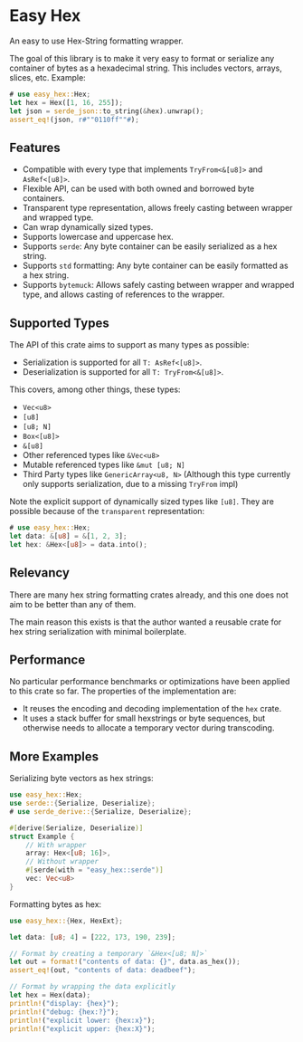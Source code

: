 # Easy Hex

An easy to use Hex-String formatting wrapper.

The goal of this library is to make it very easy to format or serialize any
container of bytes as a hexadecimal string. This includes vectors, arrays,
slices, etc. Example:

```rust
# use easy_hex::Hex;
let hex = Hex([1, 16, 255]);
let json = serde_json::to_string(&hex).unwrap();
assert_eq!(json, r#""0110ff""#);
```

## Features

- Compatible with every type that implements
  `TryFrom<&[u8]>` and `AsRef<[u8]>`.
- Flexible API, can be used with both owned and borrowed byte containers.
- Transparent type representation, allows freely casting between wrapper and
  wrapped type.
- Can wrap dynamically sized types.
- Supports lowercase and uppercase hex.
- Supports `serde`: Any byte container can be easily serialized as
  a hex string.
- Supports `std` formatting: Any byte container can be easily formatted as
  a hex string.
- Supports `bytemuck`: Allows safely casting between wrapper and wrapped type,
  and allows casting of references to the wrapper.

## Supported Types

The API of this crate aims to support as many types as possible:

- Serialization is supported for all `T: AsRef<[u8]>`.
- Deserialization is supported for all `T: TryFrom<&[u8]>`.

This covers, among other things, these types:

- `Vec<u8>`
- `[u8]`
- `[u8; N]`
- `Box<[u8]>`
- `&[u8]`
- Other referenced types like `&Vec<u8>`
- Mutable referenced types like `&mut [u8; N]`
- Third Party types like `GenericArray<u8, N>` (Although this type currently only supports serialization, due to a missing `TryFrom` impl)

Note the explicit support of dynamically sized types like `[u8]`.
They are possible because of the `transparent` representation:

```rust
# use easy_hex::Hex;
let data: &[u8] = &[1, 2, 3];
let hex: &Hex<[u8]> = data.into();
```

## Relevancy

There are many hex string formatting crates already, and this one does
not aim to be better than any of them.

The main reason this exists is that the author wanted a reusable crate
for hex string serialization with minimal boilerplate.

## Performance

No particular performance benchmarks or optimizations have been applied to
this crate so far. The properties of the implementation are:

- It reuses the encoding and decoding implementation of the `hex` crate.
- It uses a stack buffer for small hexstrings or byte sequences, but otherwise
  needs to allocate a temporary vector during transcoding.

## More Examples

Serializing byte vectors as hex strings:

```rust
use easy_hex::Hex;
use serde::{Serialize, Deserialize};
# use serde_derive::{Serialize, Deserialize};

#[derive(Serialize, Deserialize)]
struct Example {
    // With wrapper
    array: Hex<[u8; 16]>,
    // Without wrapper
    #[serde(with = "easy_hex::serde")]
    vec: Vec<u8>
}

```

Formatting bytes as hex:

```rust
use easy_hex::{Hex, HexExt};

let data: [u8; 4] = [222, 173, 190, 239];

// Format by creating a temporary `&Hex<[u8; N]>`
let out = format!("contents of data: {}", data.as_hex());
assert_eq!(out, "contents of data: deadbeef");

// Format by wrapping the data explicitly
let hex = Hex(data);
println!("display: {hex}");
println!("debug: {hex:?}");
println!("explicit lower: {hex:x}");
println!("explicit upper: {hex:X}");
```
